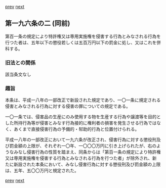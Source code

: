 [prev](/specific/markdowns/特許法/288_Mp-Ch_11-At_196.md)
[next](/specific/markdowns/特許法/290_Mp-Ch_11-At_197.md)
## 第一九六条の二 (同前)
第百一条の規定により特許権又は専用実施権を侵害する行為とみなされる行為を行つた者は、五年以下の懲役若しくは五百万円以下の罰金に処し、又はこれを併科する。


### 旧法との関係
該当条文なし

### 趣旨
本条は、平成一八年の一部改正で新設された規定であり、一〇一条に規定される侵害とみなされる行為に対する侵害の罪についての規定である。

一〇一条では、侵害品の生産にのみ使用する物を生産する行為や譲渡等を目的とした所持行為等が侵害とみなす行為接的に権利者の損害を発生させる行為ではなく、あくまで直接侵害行為の予備的・幇助的行為と位置付けられる。

平成一八年の一部改正において一九六条が改正され、侵害行為に対する懲役刑及び罰金額の上限が、それぞれ一〇年、一〇〇〇万円に引き上げられたが、右のようなみなし侵害行為の性質を踏まえ、同条からは「第百一条の規定により特許権又は専用実施権を侵害する行為とみなされる行為を行つた者」が除外され、新たに新設された本条において、みなし侵害行為に対する懲役刑及び罰金額の上限は、五年、五〇〇万円と規定された。


[prev](/specific/markdowns/特許法/288_Mp-Ch_11-At_196.md)
[next](/specific/markdowns/特許法/290_Mp-Ch_11-At_197.md)